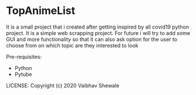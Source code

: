 # TopAnimeList
It is a small project that i created after getting inspired by all covid19 python project. It is a simple web scrapping project. For future i will try to add some GUI and more functionality so that it can also ask option for the user to choose from on which topic are they interested to look 

Pre-requisites:
- Python
- Pytube

LICENSE:
Copyright (c) 2020 Vaibhav Shewale
